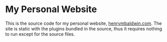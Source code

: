 # My Personal Website
This is the source code for my personal website, [henrymbaldwin.com](henrymbaldwin.com).
The site is static with the plugins bundled in the source, thus it requires nothing to run except for the source files.
